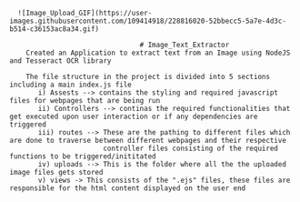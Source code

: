                                      
      ![Image_Upload_GIF](https://user-images.githubusercontent.com/109414918/228816020-52bbecc5-5a7e-4d3c-b514-c36153ac8a34.gif)

                                    # Image_Text_Extractor
        Created an Application to extract text from an Image using NodeJS and Tesseract OCR library

        The file structure in the project is divided into 5 sections including a main index.js file
           i) Assests --> contains the styling and required javascript files for webpages that are being run
           ii) Controllers --> continas the required functionalities that get executed upon user interaction or if any dependencies are triggered
           iii) routes --> These are the pathing to different files which are done to traverse between different webpages and their respective
                           controller files consisting of the required functions to be triggered/inititated
           iv) uploads --> This is the folder where all the the uploaded image files gets stored
           v) views -> This consists of the ".ejs" files, these files are responsible for the html content displayed on the user end 
